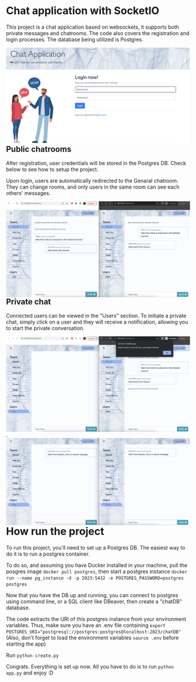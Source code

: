 # Chat application with SocketIO

This project is a chat application based on websockets, it supports both private messages and chatrooms. The code also covers the registration and login processes. The database being utilized is Postgres.

<img align="right" src="./images/login.png" alt="Login page"><br><br>



## Public chatrooms

After registration, user credentials will be stored in the Postgres DB. Check below to see how to setup the project.

Upon login, users are automatically redirected to the Genaral chatroom. They can change rooms, and only users in the same room can see each others' messages.

<img align="right" src="./images/chatrooms.png" alt="Chatrooms page"><br><br>


## Private chat

Connected users can be viewed in the "Users" section. To initiate a private chat, simply click on a user and they will receive a notification, allowing you to start the private conversation.

<img align="right" src="./images/chatprivate.png" alt="Private chat page">
.
<img align="right" src="./images/chatprivate2.png" alt="Private chat page">


# How run the project

To run this project, you'll need to set up a Postgres DB. The easiest way to do it is to run a postgres container. 

To do so, and assuming you have Docker installed in your machine, pull the posgres image `docker pull postgres`, then start a postgres instance `docker run --name pg_instance -d -p 2023:5432 -e POSTGRES_PASSWORD=postgres postgres`

Now that you have the DB up and running, you can connect to postgres using command line, or a SQL client like DBeaver, then create a "chatDB" database.

The code extracts the URI of this postgres instance from your environment variables. Thus, make sure you have an .env file containing `export POSTGRES_URI="postgresql://postgres:postgres@localhost:2023/chatDB"` (Also, don't forget to load the environment variables `source .env` before starting the app)

Run `python create.py`

Congrats. Everything is set up now. All you have to do is to run `python app.py` and enjoy :D

